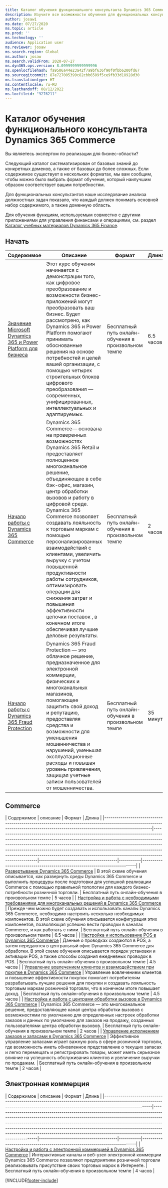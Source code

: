 ```yaml
---
title: Каталог обучения функционального консультанта Dynamics 365 Commerce
description: Изучите все возможности обучения для функциональных консультантов Dynamics 365 Commerce.
author: josaw1
ms.date: 07/27/2020
ms.topic: article
ms.prod: ''
ms.technology: ''
audience: Application user
ms.reviewer: josaw
ms.search.region: Global
ms.author: josaw
ms.search.validFrom: 2020-07-27
ms.dyn365.ops.version: 8.0999999999999996
ms.openlocfilehash: fa9506a44e23a42f7a9bf636f90f0fbb6200fd67
ms.sourcegitcommit: 87e727005399c82cbb6509f5ce9fb33d18928d30
ms.translationtype: HT
ms.contentlocale: ru-RU
ms.lasthandoff: 08/12/2022
ms.locfileid: "9276211"
---
```

# <a name="learning-catalog-for-dynamics-365-commerce-functional-consultants"></a>Каталог обучения функционального консультанта Dynamics 365 Commerce

Вы являетесь экспертом по реализации для бизнес-области?

Следующий каталог систематизирован от базовых знаний до конкретных доменов, а также от базовых до более сложных. Если содержимое существует в нескольких форматах, мы вам сообщим, чтобы можно было выбрать формат обучения, который наилучшим образом соответствует вашим потребностям.

Для функциональных консультантов наше исследование анализа должностных задач показало, что каждый должен понимать основной набор содержимого, а также доменную область.

Для обучения функциям, используемым совместно с другими приложениями для управления финансами и операциями, см. раздел [Каталог учебных материалов Dynamics 365 Finance](../../finance/get-started/learning-catalog-functional-consultant.md).

## <a name="get-started"></a>Начать<a name="get-started"></a>

| Содержимое| Описание  | Формат  | Длина  |
|------------------------------------------------------------------------------------------------------------------------------------------------------------------------------------|--------------------------------------------------------------------------------------------------------------------------------------------------------------------------------------------------------------------------------------------------------------------------------------------------------------------------------------------------------------------------------------------------------------------------|---------------------------------------|-----------|
| [Значение Microsoft Dynamics 365 и Power Platform для бизнеса](/learn/paths/learn-business-value-of-dynamics-365-and-power-platform/) | Этот курс обучения начинается с демонстрации того, как цифровое преобразование и возможности бизнес-приложений могут преобразовать ваш бизнес. Будет рассмотрено, как Dynamics 365 и Power Platform помогают принимать обоснованные решения на основе потребностей и целей вашей организации, с помощью четырех строительных блоков цифрового преобразования — современных, унифицированных, интеллектуальных и адаптируемых. | Бесплатный путь онлайн-обучения в произвольном темпе | 6.5 часов |
| [Начало работы с Dynamics 365 Commerce](/learn/paths/get-started-dynamics-365-commerce/) | Dynamics 365 Commerce— основана на проверенных возможностях Dynamics 365 Retail и предоставляет полноценное многоканальное решение, объединяющее в себе бэк-офис, магазин, центр обработки вызовов и работу в цифровой среде. Dynamics 365 Commerce позволяет создавать лояльность к торговым маркам с помощью персонализированных взаимодействий с клиентами, увеличить выручку с учетом повышенной продуктивности работы сотрудников, оптимизировать операции для снижения затрат и повышения эффективности цепочки поставок , в конечном итоге обеспечивая лучшие деловые результаты. | Бесплатный путь онлайн-обучения в произвольном темпе | 2 часов |
| [Начало работы с Dynamics 365 Fraud Protection](/learn/modules/get-started-fraud-protection/)| Dynamics 365 Fraud Protection — это облачное решение, предназначенное для электронной коммерции, физических и многоканальных магазинов, помогающее защитить свой доход и репутацию, предоставляя средства и возможности для уменьшения мошенничества и нарушений, уменьшая эксплуатационные расходы и повышая уровень привлечения, защищая учетные записи пользователей от мошенничества. | Бесплатный путь онлайн-обучения в произвольном темпе | 35 минут |

## <a name="commerce"></a>Commerce<a name="commerce"></a>

| Содержимое  | описание | Формат  | Длина    |
|------------------------------------------------------------------------------------------------------------------------------------------------------------------------------------|--------------------------------------------------------------------------------------------------------------------------------------------------------------------------------------------------------------------------------------------------------------------------------------------------------------------------------------------------------------------------------------------------------------------------|---------------------------------------|-----------|---------------------------------------------------------------------------|
| [Развертывание Dynamics 365 Commerce](/learn/paths/deploy-dynamics-365-commerce/) | В этой схеме обучения описывается, как развернуть среды Dynamics 365 Commerce и выполнить процедуры после подготовки для успешной реализации Commerce с помощью правильной топологии для каждого бизнес-потребности розничной торговли. | Бесплатный путь онлайн-обучения в произвольном темпе | 5 часов   |
| [Настройка и работа с необходимыми требованиями для многоканальных решений в Dynamics 365 Commerce](/learn/paths/configure-work-omnichannel-prequisites-commerce/)          | Прежде чем можно будет создавать и использовать каналы Dynamics 365 Commerce, необходимо настроить несколько необходимых компонентов. В этой схеме обучения описывается конфигурация этих компонентов, позволяющая успешно вести проводки в каналах Commerce, и как работать с ними. | Бесплатный путь онлайн-обучения в произвольном темпе | 6.5 часов |
| [Настройка и использование POS в Dynamics 365 Commerce](/learn/paths/configure-use-pos-commerce/) | Данные о проводках создаются в POS, а затем передаются в центральный офис Dynamics 365 Commerce для обработки. В этой схеме обучения описывается порядок установки и активации POS, а также способы создания ежедневных проводок в POS. | Бесплатный путь онлайн-обучения в произвольном темпе | 4.5 часов |
| [Управление вовлечением клиентов и взаимодействием при покупке в Dynamics 365 Commerce](/learn/paths/manage-customer-engagement-shopping-experience-commerce/) | Управление вовлечением клиентов и повышение эффективности покупок помогает потребителям разрабатывать лучшие решения для покупки и создавать лояльность торговым маркам розничной торговли, что в конечном итоге повышает доход. | Бесплатный путь онлайн-обучения в произвольном темпе | 4.5 часов |
| [Настройка и работа с центрами обработки вызовов в Dynamics 365 Commerce](/learn/paths/configure-work-call-centers-commerce/) | Dynamics 365 Commerce — это многоканальное решение, предоставляющее канал центра обработки вызовов с возможностями по умолчанию для определенных настроек обработки заказов и данных по умолчанию для заказов на продажу, созданных пользователями центра обработки вызовов. | Бесплатный путь онлайн-обучения в произвольном темпе | 2 часов   |
| [Управление исполнением заказов и запасами в Dynamics 365 Commerce](/learn/paths/manage-order-fulfillment-inventory-commerce/) | Эффективное управление запасами играет важную роль в сфере розничной торговли, где возможность иметь обновленное представление о текущих запасах и легко перемещать и регистрировать товары, может иметь серьезное влияние на успешность обслуживания клиентов и увеличение выручки по продажам. | Бесплатный путь онлайн-обучения в произвольном темпе | 2 часов   |

## <a name="e-commerce"></a>Электронная коммерция<a name="e-commerce"></a>

| Содержимое  | описание | Формат  | Длина    |
|------------------------------------------------------------------------------------------------------------------------------------------------------------------------------------|--------------------------------------------------------------------------------------------------------------------------------------------------------------------------------------------------------------------------------------------------------------------------------------------------------------------------------------------------------------------------------------------------------------------------|---------------------------------------|-----------|---------------------------------------------------------------------------|
| [Настройка и работа с электронной коммерцией в Dynamics 365 Commerce](/learn/paths/configure-work-e-commerce/) | Интерактивные каналы и веб-узел электронной коммерции Dynamics 365 Commerce позволяют предприятиям розничной торговли реализовывать присутствие своих торговых марок в Интернете. | Бесплатный путь онлайн-обучения в произвольном темпе | 4 часов   |


[!INCLUDE[footer-include](../../includes/footer-banner.md)]

